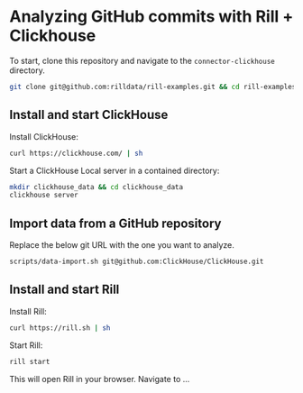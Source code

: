 # Analyzing GitHub commits with Rill + Clickhouse

To start, clone this repository and navigate to the `connector-clickhouse` directory.

```bash
git clone git@github.com:rilldata/rill-examples.git && cd rill-examples/connector-clickhouse
```

## Install and start ClickHouse

Install ClickHouse:

```bash
curl https://clickhouse.com/ | sh
```

Start a ClickHouse Local server in a contained directory:

```bash
mkdir clickhouse_data && cd clickhouse_data
clickhouse server
```

## Import data from a GitHub repository

Replace the below git URL with the one you want to analyze.

```bash
scripts/data-import.sh git@github.com:ClickHouse/ClickHouse.git
```

## Install and start Rill

Install Rill:

```bash
curl https://rill.sh | sh
```

Start Rill:

```bash
rill start
```

This will open Rill in your browser. Navigate to ...

